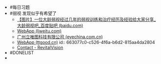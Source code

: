 - #每日习题
- #弱视 发现似乎有希望了
	- [【图片】一位大龄弱视经过几年的弱视训练和治疗经历及经验给大家分享_大龄弱视吧_百度贴吧 (baidu.com)](https://tieba.baidu.com/p/6781406334)
	- [WebApp (liweitu.com)](https://www.liweitu.com/tutorials)
	- [广州立唯图科技有限公司 (eyechina.com.cn)](http://www.eyechina.com.cn/)
	- [WebApp (ttgood.cn)](https://ttgood.cn)
	  id:: 663077c0-c526-4f6a-b6d2-815aa4da2804
	- [Contact - RevitalVision](https://www.revitalvision.com/about/contact/)
- #DONELIST
-